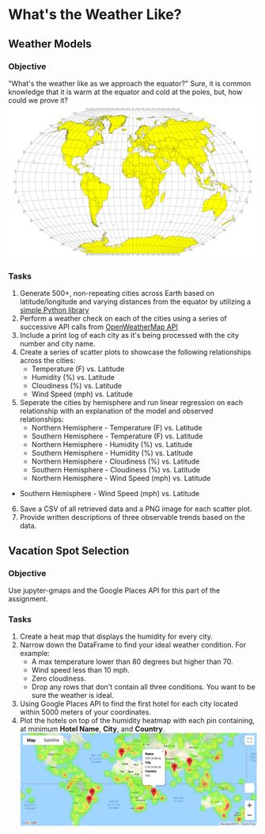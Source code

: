 # What's the Weather Like?

## Weather Models
### Objective 
"What's the weather like as we approach the equator?" Sure, it is common knowledge that it is warm at the equator and cold at the poles, but, how could we prove it? 
![Equator](Images/equatorsign.png)
### Tasks
1. Generate 500+, non-repeating cities across Earth based on latitude/longitude and varying distances from the equator by utilizing a [simple Python library](https://pypi.python.org/pypi/citipy)
2. Perform a weather check on each of the cities using a series of successive API calls from [OpenWeatherMap API](https://openweathermap.org/api)
3. Include a print log of each city as it's being processed with the city number and city name.
4. Create a series of scatter plots to showcase the following relationships across the cities:
    * Temperature (F) vs. Latitude
    * Humidity (%) vs. Latitude
    * Cloudiness (%) vs. Latitude
    * Wind Speed (mph) vs. Latitude
5. Seperate the cities by hemisphere and run linear regression on each relationship with an explanation of the model and observed relationships:
    * Northern Hemisphere - Temperature (F) vs. Latitude
    * Southern Hemisphere - Temperature (F) vs. Latitude
    * Northern Hemisphere - Humidity (%) vs. Latitude
    * Southern Hemisphere - Humidity (%) vs. Latitude
    * Northern Hemisphere - Cloudiness (%) vs. Latitude
    * Southern Hemisphere - Cloudiness (%) vs. Latitude
    * Northern Hemisphere - Wind Speed (mph) vs. Latitude
  * Southern Hemisphere - Wind Speed (mph) vs. Latitude
6. Save a CSV of all retrieved data and a PNG image for each scatter plot.
7. Provide written descriptions of three observable trends based on the data.

## Vacation Spot Selection
### Objective
Use jupyter-gmaps and the Google Places API for this part of the assignment.

### Tasks
1. Create a heat map that displays the humidity for every city.
2. Narrow down the DataFrame to find your ideal weather condition. For example:
   * A max temperature lower than 80 degrees but higher than 70.
   * Wind speed less than 10 mph.
   * Zero cloudiness.
   * Drop any rows that don't contain all three conditions. You want to be sure the weather is ideal.
3. Using Google Places API to find the first hotel for each city located within 5000 meters of your coordinates.
4. Plot the hotels on top of the humidity heatmap with each pin containing, at minimum **Hotel Name**, **City**, and **Country**.
  ![hotel map](Images/hotel_map.png)





